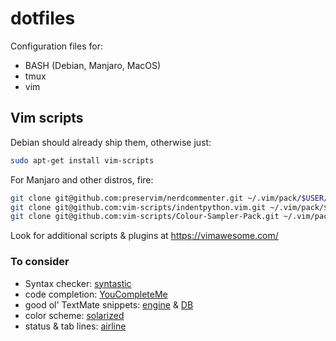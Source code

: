 # dotfiles
Configuration files for:
- BASH (Debian, Manjaro, MacOS)
- tmux
- vim

## Vim scripts
Debian should already ship them, otherwise just:
```bash
sudo apt-get install vim-scripts
```

For Manjaro and other distros, fire:
```bash
git clone git@github.com:preservim/nerdcommenter.git ~/.vim/pack/$USER/opt/nerd-commenter
git clone git@github.com:vim-scripts/indentpython.vim.git ~/.vim/pack/$USER/opt/python-indent
git clone git@github.com:vim-scripts/Colour-Sampler-Pack.git ~/.vim/pack/$USER/opt/color_sampler_pack
```

Look for additional scripts & plugins at https://vimawesome.com/

### To consider
- Syntax checker: [syntastic](https://github.com/vim-syntastic/syntastic)
- code completion: [YouCompleteMe](https://github.com/ycm-core/YouCompleteMe)
- good ol' TextMate snippets: [engine](https://github.com/sirver/ultisnips) & [DB](https://github.com/honza/vim-snippets)
- color scheme: [solarized](https://github.com/altercation/vim-colors-solarized)
- status & tab lines: [airline](https://github.com/vim-airline/vim-airline)
